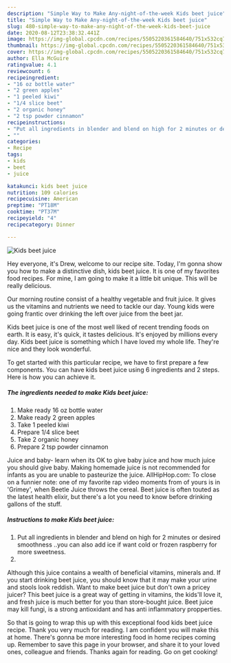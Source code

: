 ```yaml
---
description: "Simple Way to Make Any-night-of-the-week Kids beet juice"
title: "Simple Way to Make Any-night-of-the-week Kids beet juice"
slug: 480-simple-way-to-make-any-night-of-the-week-kids-beet-juice
date: 2020-08-12T23:38:32.441Z
image: https://img-global.cpcdn.com/recipes/5505220361584640/751x532cq70/kids-beet-juice-recipe-main-photo.jpg
thumbnail: https://img-global.cpcdn.com/recipes/5505220361584640/751x532cq70/kids-beet-juice-recipe-main-photo.jpg
cover: https://img-global.cpcdn.com/recipes/5505220361584640/751x532cq70/kids-beet-juice-recipe-main-photo.jpg
author: Ella McGuire
ratingvalue: 4.1
reviewcount: 6
recipeingredient:
- "16 oz bottle water"
- "2 green apples"
- "1 peeled kiwi"
- "1/4 slice beet"
- "2 organic honey"
- "2 tsp powder cinnamon"
recipeinstructions:
- "Put all ingredients in blender and blend on high for 2 minutes or desired smoothness ..you can also add ice if want cold or frozen raspberry for more sweetness."
- ""
categories:
- Recipe
tags:
- kids
- beet
- juice

katakunci: kids beet juice 
nutrition: 109 calories
recipecuisine: American
preptime: "PT18M"
cooktime: "PT37M"
recipeyield: "4"
recipecategory: Dinner

---
```



![Kids beet juice](https://img-global.cpcdn.com/recipes/5505220361584640/751x532cq70/kids-beet-juice-recipe-main-photo.jpg)

Hey everyone, it's Drew, welcome to our recipe site. Today, I'm gonna show you how to make a distinctive dish, kids beet juice. It is one of my favorites food recipes. For mine, I am going to make it a little bit unique. This will be really delicious.

Our morning routine consist of a healthy vegetable and fruit juice. It gives us the vitamins and nutrients we need to tackle our day. Young kids were going frantic over drinking the left over juice from the beet jar.

Kids beet juice is one of the most well liked of recent trending foods on earth. It is easy, it's quick, it tastes delicious. It's enjoyed by millions every day. Kids beet juice is something which I have loved my whole life. They're nice and they look wonderful.


To get started with this particular recipe, we have to first prepare a few components. You can have kids beet juice using 6 ingredients and 2 steps. Here is how you can achieve it.

<!--inarticleads1-->

##### The ingredients needed to make Kids beet juice:

1. Make ready 16 oz bottle water
1. Make ready 2 green apples
1. Take 1 peeled kiwi
1. Prepare 1/4 slice beet
1. Take 2 organic honey
1. Prepare 2 tsp powder cinnamon


Juice and baby- learn when its OK to give baby juice and how much juice you should give baby. Making homemade juice is not recommended for infants as you are unable to pasteurize the juice. AllHipHop.com: To close on a funnier note: one of my favorite rap video moments from of yours is in &#39;Grimey&#39;, when Beetle Juice throws the cereal. Beet juice is often touted as the latest health elixir, but there&#39;s a lot you need to know before drinking gallons of the stuff. 

<!--inarticleads2-->

##### Instructions to make Kids beet juice:

1. Put all ingredients in blender and blend on high for 2 minutes or desired smoothness ..you can also add ice if want cold or frozen raspberry for more sweetness.
1. 


Although this juice contains a wealth of beneficial vitamins, minerals and. If you start drinking beet juice, you should know that it may make your urine and stools look reddish. Want to make beet juice but don&#39;t own a pricey juicer? This beet juice is a great way of getting in vitamins, the kids&#39;ll love it, and fresh juice is much better for you than store-bought juice. Beet juice may kill fungi, is a strong antioxidant and has anti inflammatory propperties. 

So that is going to wrap this up with this exceptional food kids beet juice recipe. Thank you very much for reading. I am confident you will make this at home. There's gonna be more interesting food in home recipes coming up. Remember to save this page in your browser, and share it to your loved ones, colleague and friends. Thanks again for reading. Go on get cooking!
